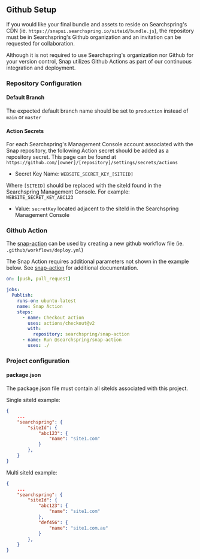 ## Github Setup

If you would like your final bundle and assets to reside on Searchspring's CDN (ie. `https://snapui.searchspring.io/siteid/bundle.js`), the repository must be in Searchspring's Github organization and an invitation can be requested for collaboration.

Although it is not required to use Searchspring's organization nor Github for your version control, Snap utilizes Github Actions as part of our continuous integration and deployment. 

### Repository Configuration

#### Default Branch

The expected default branch name should be set to `production` instead of `main` or `master`

#### Action Secrets

For each Searchspring's Management Console account associated with the Snap repository, the following Action secret should be added as a repository secret. This page can be found at `https://github.com/[owner]/[repository]/settings/secrets/actions`

- Secret Key Name: `WEBSITE_SECRET_KEY_[SITEID]`

Where `[SITEID]` should be replaced with the siteId found in the Searchspring Management Console. For example: `WEBSITE_SECRET_KEY_ABC123`

- Value: `secretKey` located adjacent to the siteId in the Searchspring Management Console


### Github Action

The [snap-action](https://github.com/searchspring/snap-action/) can be used by creating a new github workflow file (ie. `.github/workflows/deploy.yml`)

The Snap Action requires additional parameters not shown in the example below. See [snap-action](https://github.com/searchspring/snap-action/) for additional documentation.

```yml
on: [push, pull_request]

jobs:
  Publish:
    runs-on: ubuntu-latest
    name: Snap Action
    steps:
      - name: Checkout action
        uses: actions/checkout@v2
        with:
          repository: searchspring/snap-action
      - name: Run @searchspring/snap-action
        uses: ./
```

### Project configuration

#### package.json

The package.json file must contain all siteIds associated with this project.

Single siteId example: 

```json
{
    ...
    "searchspring": {
        "siteId": {
            "abc123": {
                "name": "site1.com"
            }
        },
    }
}
```

Multi siteId example: 

```json
{
    ...
    "searchspring": {
        "siteId": {
            "abc123": {
                "name": "site1.com"
            },
            "def456": {
                "name": "site1.com.au"
            }
        },
    }
}
```
